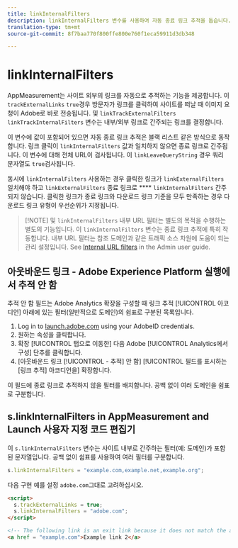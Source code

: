 ```yaml
---
title: linkInternalFilters
description: linkInternalFilters 변수를 사용하여 자동 종료 링크 추적을 돕습니다.
translation-type: tm+mt
source-git-commit: 8f7baa770f800ffe800e760f1eca59911d3db348

---
```



# linkInternalFilters

AppMeasurement는 사이트 외부의 링크를 자동으로 추적하는 기능을 제공합니다. 이 `trackExternalLinks` `true`경우 방문자가 링크를 클릭하여 사이트를 떠날 때 이미지 요청이 Adobe로 바로 전송됩니다. 및 `linkTrackExternalFilters` `linkTrackInternalFilters` 변수는 내부/외부 링크로 간주되는 링크를 결정합니다.

이 변수에 값이 포함되어 있으면 자동 종료 링크 추적은 블랙 리스트 같은 방식으로 동작합니다. 링크 클릭이 `linkInternalFilters` 값과 일치하지 않으면 종료 링크로 간주됩니다. 이 변수에 대해 전체 URL이 검사됩니다. 이 `linkLeaveQueryString` 경우 쿼리 문자열도 `true`검사됩니다.

동시에 `linkInternalFilters` 사용하는 경우 클릭한 링크가 `linkExternalFilters` 일치해야 하고 `linkExternalFilters` 종료 링크로 **** `linkInternalFilters` 간주되지 않습니다. 클릭한 링크가 종료 링크와 다운로드 링크 기준을 모두 만족하는 경우 다운로드 링크 유형이 우선순위가 지정됩니다.

> [!NOTE] 및 `linkInternalFilters` 내부 URL 필터는 별도의 목적을 수행하는 별도의 기능입니다. 이 `linkInternalFilters` 변수는 종료 링크 추적에 특히 작동합니다. 내부 URL 필터는 참조 도메인과 같은 트래픽 소스 차원에 도움이 되는 관리 설정입니다. See [Internal URL filters](/help/admin/admin/internal-url-filter-admin.md) in the Admin user guide.

## 아웃바운드 링크 - Adobe Experience Platform 실행에서 추적 안 함

추적 안 함 필드는 Adobe Analytics 확장을 구성할 때 링크 추적 [!UICONTROL 아코디언] 아래에 있는 필터(일반적으로 도메인)의 쉼표로 구분된 목록입니다.

1. Log in to [launch.adobe.com](https://launch.adobe.com) using your AdobeID credentials.
2. 원하는 속성을 클릭합니다.
3. 확장 [!UICONTROL 탭으로 이동한] 다음 Adobe [!UICONTROL Analytics에서 구성] 단추를 클릭합니다.
4. [아웃바운드 링크 [!UICONTROL - 추적] 안 함] [!UICONTROL 필드를 표시하는 [링크 추적] 아코디언을] 확장합니다.

이 필드에 종료 링크로 추적하지 않을 필터를 배치합니다. 공백 없이 여러 도메인을 쉼표로 구분합니다.

## s.linkInternalFilters in AppMeasurement and Launch 사용자 지정 코드 편집기

이 `s.linkInternalFilters` 변수는 사이트 내부로 간주하는 필터(예: 도메인)가 포함된 문자열입니다. 공백 없이 쉼표를 사용하여 여러 필터를 구분합니다.

```js
s.linkInternalFilters = "example.com,example.net,example.org";
```

다음 구현 예를 설정 `adobe.com`그대로 고려하십시오.

```html
<script>
  s.trackExternalLinks = true;
  s.linkInternalFilters = "adobe.com";
</script>

<!-- The following link is an exit link because it does not match the anything under linkInternalFilters -->
<a href = "example.com">Example link 2</a>
```
